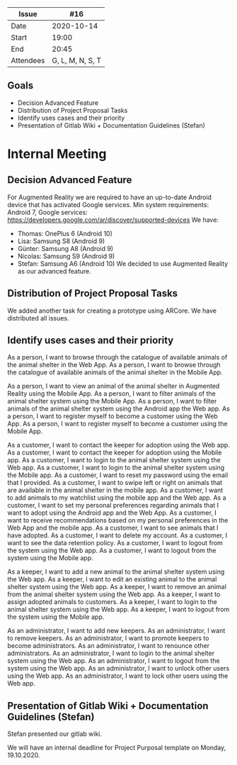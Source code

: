 | Issue| #16 |
| ------ | ------ |
| Date | 2020-10-14 |
| Start | 19:00 |
| End | 20:45 |
| Attendees | G, L, M, N, S, T |

## Goals
- Decision Advanced Feature
- Distribution of Project Proposal Tasks
- Identify uses cases and their priority
- Presentation of Gitlab Wiki + Documentation Guidelines (Stefan)

# Internal Meeting

## Decision Advanced Feature
For Augmented Reality we are required to have an up-to-date Android device that has activated Google services.
Min system requirements: Android 7, Google services: https://developers.google.com/ar/discover/supported-devices
We have:
- Thomas: OnePlus 6 (Android 10)
- Lisa: Samsung S8 (Android 9)
- Günter: Samsung A8 (Android 9)
- Nicolas: Samsung S9 (Android 9)
- Stefan: Samsung A6 (Android 10)
We decided to use Augmented Reality as our advanced feature.

## Distribution of Project Proposal Tasks
We added another task for creating a prototype using ARCore.
We have distributed all issues.

## Identify uses cases and their priority
As a person, I want to browse through the catalogue of available animals of the animal shelter in the Web App.
As a person, I want to browse through the catalogue of available animals of the animal shelter in the Mobile App.

As a person, I want to view an animal of the animal shelter in Augmented Reality using the Mobile App.
As a person, I want to filter animals of the animal shelter system using the Mobile App.
As a person, I want to filter animals of the animal shelter system using the Android app the Web app.
As a person, I want to register myself to become a customer using the Web App.
As a person, I want to register myself to become a customer using the Mobile App.

As a customer, I want to contact the keeper for adoption using the Web app.
As a customer, I want to contact the keeper for adoption using the Mobile app.
As a customer, I want to login to the animal shelter system using the Web app.
As a customer, I want to login to the animal shelter system using the Mobile app.
As a customer, I want to reset my password using the email that I provided.
As a customer, I want to swipe left or right on animals that are available in the animal shelter in the mobile app.
As a customer, I want to add animals to my watchlist using the mobile app and the Web app.
As a customer, I want to set my personal preferences regarding animals that I want to adopt using the Android app and the Web App.
As a customer, I want to receive recommendations based on my personal preferences in the Web App and the mobile app.
As a customer, I want to see animals that I have adopted.
As a customer, I want to delete my account.
As a customer, I want to see the data retention policy.
As a customer, I want to logout from the system using the Web app.
As a customer, I want to logout from the system using the Mobile app.

As a keeper, I want to add a new animal to the animal shelter system using the Web app.
As a keeper, I want to edit an existing animal to the animal shelter system using the Web app.
As a keeper, I want to remove an animal from the animal shelter system using the Web app.
As a keeper, I want to assign adopted animals to customers.
As a keeper, I want to login to the animal shelter system using the Web app.
As a keeper, I want to logout from the system using the Mobile app.

As an administrator, I want to add new keepers.
As an administrator, I want to remove keepers.
As an administrator, I want to promote keepers to become administrators.
As an administrator, I want to renounce other administrators.
As an administrator, I want to login to the animal shelter system using the Web app.
As an administrator, I want to logout from the system using the Web app.
As an administrator, I want to unlock other users using the Web app.
As an administrator, I want to lock other users using the Web app.


## Presentation of Gitlab Wiki + Documentation Guidelines (Stefan)
Stefan presented our gitlab wiki.


We will have an internal deadline for Project Purposal template on Monday, 19.10.2020.